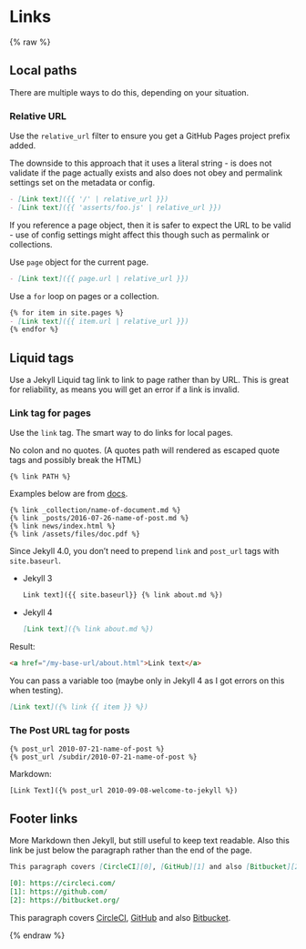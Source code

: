 # Links

{% raw %}

## Local paths

There are multiple ways to do this, depending on your situation.

### Relative URL

Use the `relative_url` filter to ensure you get a GitHub Pages project prefix added.

The downside to this approach that it uses a literal string - is does not validate if the page actually exists and also does not obey and permalink settings set on the metadata or config.

```markdown
- [Link text]({{ '/' | relative_url }})
- [Link text]({{ 'asserts/foo.js' | relative_url }})
```

If you reference a page object, then it is safer to expect the URL to be valid - use of config settings might affect this though such as permalink or collections.

Use `page` object for the current page.

```markdown
- [Link text]({{ page.url | relative_url }})
```

Use a `for` loop on pages or a collection.

```markdown
{% for item in site.pages %}
- [Link text]({{ item.url | relative_url }})
{% endfor %}
```

## Liquid tags

Use a Jekyll Liquid tag link to link to page rather than by URL. This is great for reliability, as means you will get an error if a link is invalid.

### Link tag for pages

Use the `link` tag. The smart way to do links for local pages.

No colon and no quotes. (A quotes path will rendered as escaped quote tags and possibly break the HTML)

```liquid
{% link PATH %}
```

Examples below are from [docs](https://jekyllrb.com/docs/liquid/tags/).

```liquid
{% link _collection/name-of-document.md %}
{% link _posts/2016-07-26-name-of-post.md %}
{% link news/index.html %}
{% link /assets/files/doc.pdf %}
```

Since Jekyll 4.0, you don’t need to prepend `link` and `post_url` tags with `site.baseurl`.

- Jekyll 3
    ```md
    Link text]({{ site.baseurl}} {% link about.md %})
    ```
- Jekyll 4
    ```md
    [Link text]({% link about.md %})
    ```

Result:

```html
<a href="/my-base-url/about.html">Link text</a>
```

You can pass a variable too (maybe only in Jekyll 4 as I got errors on this when testing).

```markdown
[Link text]({% link {{ item }} %})
```

### The Post URL tag for posts

```liquid
{% post_url 2010-07-21-name-of-post %}
{% post_url /subdir/2010-07-21-name-of-post %}
```

Markdown:

```liquid
[Link Text]({% post_url 2010-09-08-welcome-to-jekyll %})
```


## Footer links

More Markdown then Jekyll, but still useful to keep text readable. Also this link be just below the paragraph rather than the end of the page.

```md
This paragraph covers [CircleCI][0], [GitHub][1] and also [Bitbucket][2].

[0]: https://circleci.com/
[1]: https://github.com/
[2]: https://bitbucket.org/
```

This paragraph covers [CircleCI][0], [GitHub][1] and also [Bitbucket][2].

[0]: https://circleci.com/
[1]: https://github.com/
[2]: https://bitbucket.org/

{% endraw %}

